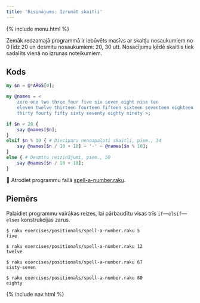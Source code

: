 ```yaml
---
title: 'Risinājums: Izrunāt skaitli'
---
```


{% include menu.html %}

Zemāk redzamajā programmā ir iebūvēts masīvs ar skaitļu nosaukumiem no 0 līdz 20 un desmitu nosaukumiem: 20, 30 utt. Nosacījumu ķēdē skaitlis tiek sadalīts vienā no izrunas noteikumiem.

## Kods

```raku
my $n = @*ARGS[0];

my @names = <
    zero one two three four five six seven eight nine ten
    eleven twelve thirteen fourteen fifteen sixteen seventeen eighteen nineteen twenty
    thirty fourty fifty sixty seventy eighty ninety >;

if $n < 20 {
    say @names[$n];
}
elsif $n % 10 { # Divciparu nenoapaļoti skaitļi, piem., 34
    say @names[$n / 10 + 18] ~ '-' ~ @names[$n % 10];
}
else { # Desmitu reizinājumi, piem., 50
    say @names[$n / 10 + 18];
}
```

🦋 Atrodiet programmu failā [spell-a-number.raku](https://github.com/ash/raku-course/blob/master/exercises/positionals/spell-a-number.raku).

## Piemērs

Palaidiet programmu vairākas reizes, lai pārbaudītu visas trīs `if`—`elsif`—`elses` konstrukcijas zarus.

```console
$ raku exercises/positionals/spell-a-number.raku 5
five

$ raku exercises/positionals/spell-a-number.raku 12
twelve

$ raku exercises/positionals/spell-a-number.raku 67
sixty-seven

$ raku exercises/positionals/spell-a-number.raku 80
eighty
```

{% include nav.html %}